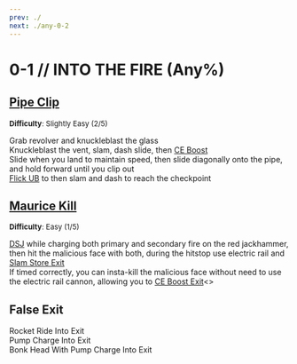 ```yaml
---
prev: ./
next: ./any-0-2
---
```


# 0-1 // INTO THE FIRE (Any%)

## [Pipe Clip](https://youtu.be/zvPYd-ivxbQ)
<font size="2">
    <b>Difficulty</b>: Slightly Easy (2/5)
</font>

Grab revolver and knuckleblast the glass <br/>
Knuckleblast the vent, slam, dash slide, then [CE Boost](/speedrun-tech.md#ce-boost-core-eject-boost) <br/>
Slide when you land to maintain speed, then slide diagonally onto the pipe, and hold forward until you clip out <br/>
[Flick UB](/speedrun-tech.md#flick-ub) to then slam and dash to reach the checkpoint <br/>


## [Maurice Kill](https://youtu.be/JhM5Y2wkzbI) 
<font size="2">
    <b>Difficulty</b>: Easy (1/5)
</font>

[DSJ](/speedrun-tech.md#dsj-dash-slide-jump) while charging both primary and secondary fire on the red jackhammer, then hit the malicious face with both, during the hitstop use electric rail and [Slam Store Exit](/speedrun-tech.md#slam-store-exit) <br/>
If timed correctly, you can insta-kill the malicious face without need to use the electric rail cannon, allowing you to [CE Boost Exit](/speedrun-tech.md#ce-boost-exit)<>


## False Exit 
Rocket Ride Into Exit <br/>
Pump Charge Into Exit <br/>
Bonk Head With Pump Charge Into Exit <br/>